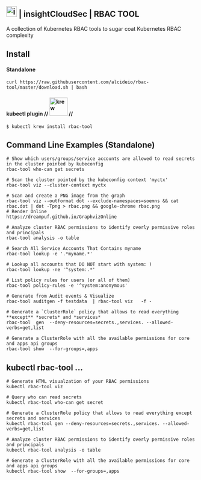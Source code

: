## <img src="https://www.rapid7.com/Areas/Docs/includes/img/r7-nav/Rapid7_logo-short.svg" alt="insightCloudSec" width="28"/> | insightCloudSec | RBAC TOOL  

A collection of Kubernetes RBAC tools to sugar coat Kubernetes RBAC complexity

## Install

#### Standalone

```shell script
curl https://raw.githubusercontent.com/alcideio/rbac-tool/master/download.sh | bash
```

#### kubectl plugin // <img src="https://raw.githubusercontent.com/kubernetes-sigs/krew/master/assets/logo/horizontal/color/krew-horizontal-color.png" alt="krew" width="48"/> //  

```shell script
$ kubectl krew install rbac-tool
```

## Command Line Examples (Standalone)

```shell script
# Show which users/groups/service accounts are allowed to read secrets in the cluster pointed by kubeconfig
rbac-tool who-can get secrets

# Scan the cluster pointed by the kubeconfig context 'myctx'
rbac-tool viz --cluster-context myctx

# Scan and create a PNG image from the graph
rbac-tool viz --outformat dot --exclude-namespaces=soemns && cat rbac.dot | dot -Tpng > rbac.png && google-chrome rbac.png
# Render Online
https://dreampuf.github.io/GraphvizOnline

# Analyze cluster RBAC permissions to identify overly permissive roles and principals
rbac-tool analysis -o table

# Search All Service Accounts That Contains myname
rbac-tool lookup -e '.*myname.*'

# Lookup all accounts that DO NOT start with system: )
rbac-tool lookup -ne '^system:.*'

# List policy rules for users (or all of them)
rbac-tool policy-rules -e '^system:anonymous'

# Generate from Audit events & Visualize 
rbac-tool auditgen -f testdata  | rbac-tool viz   -f -

# Generate a `ClusterRole` policy that allows to read everything **except** *secrets* and *services*
rbac-tool  gen  --deny-resources=secrets.,services. --allowed-verbs=get,list

# Generate a ClusterRole with all the available permissions for core and apps api groups
rbac-tool show  --for-groups=,apps
```

## kubectl rbac-tool ...

```shell script
# Generate HTML visualzation of your RBAC permissions
kubectl rbac-tool viz

# Query who can read secrets
kubectl rbac-tool who-can get secret

# Generate a ClusterRole policy that allows to read everything except secrets and services
kubectl rbac-tool gen --deny-resources=secrets.,services. --allowed-verbs=get,list

# Analyze cluster RBAC permissions to identify overly permissive roles and principals
kubectl rbac-tool analysis -o table

# Generate a ClusterRole with all the available permissions for core and apps api groups
kubectl rbac-tool show  --for-groups=,apps

```
